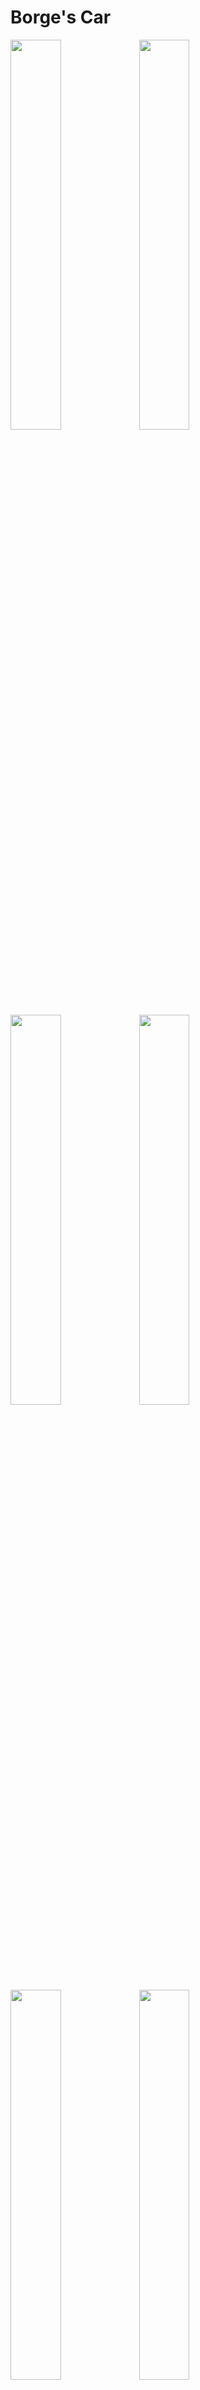 # Borge's Car

<img src="https://github.com/onlywillian/dealership-frontend/assets/82155000/fb31f8c2-f385-49b2-9300-34bf6cfa7f7a" width="40%"/>
<img src="https://github.com/onlywillian/dealership-frontend/assets/82155000/b8db60fe-6ffd-4cf9-97d1-d64f7914c1fc" width="40%"/>
<img src="https://github.com/onlywillian/dealership-frontend/assets/82155000/ea625f95-d2b6-4034-ad5b-66faa8d527bc" width="40%"/>
<img src="https://github.com/onlywillian/dealership-frontend/assets/82155000/089f818b-6c2f-4db0-bd51-7e2590845a95" width="40%"/>
<img src="https://github.com/onlywillian/dealership-frontend/assets/82155000/4c7d7e5f-f01f-4946-bdf5-d01d98c91216" width="40%"/>
<img src="https://github.com/onlywillian/dealership-frontend/assets/82155000/fca08e05-e605-488a-bae9-9d8ba27460fc" width="40%"/>
<img src="https://github.com/onlywillian/dealership-frontend/assets/82155000/c0af1b0d-39e4-48ef-be76-6807ba79bfc8" width="40%"/>

## About this project

Borge's Car is a dealership that uses a website with intuitive and minimalist screens to sell cars quickly and conveniently through appointments with suitable professionals.

## Why?

This project was created to complete the technical IT course at the EEEP Adriano Nobre school, being done with the help of a team of 5 people where I was responsible for the complete programming of the website

## Installers

If you want to test the App in the Production mode, the installers are listed below:

Link to web site: Soon!

## Funcionalities

- Authentication with login and registration using JWT token
- Client and administrator authentication
- CRUD of customers and cars
- Password encryption using random hashes
- File storage using Google Drive
- Logout system

## Getting Started

Install the Borge's Car by following the steps below

```bash
  $ git clone https://github.com/onlywillian/dealership-frontend
  
  $ cd dealership-frontend
```

Installing dependencies

```bash
  $ npm install
```

Or

```bash
  $ yarn
```

### Running

To connect to the server, follow the steps in the [other repository](https://github.com/onlywillian/dealership-backend)

```bash
  $ npm run dev
```

## Stack

- React - Build the native app using JavaScript and React
- Next.js - Server-side rendering and static website generation for React-based web applications
- Typescript - Extends JavaScript by adding types to the language
- Babel - JavaScript compiler
- ESlint - Linter
- TailWindCSS - Styles
- JWTdecode - Decode tokens

## License

[MIT](https://choosealicense.com/licenses/mit/)

